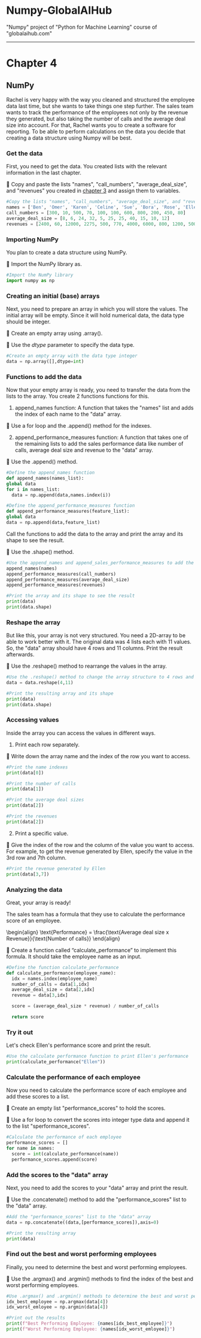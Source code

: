 # Numpy-GlobalAIHub
"Numpy" project of "Python for Machine Learning" course of "globalaihub.com"

<hr />

# Chapter 4 
## NumPy

Rachel is very happy with the way you cleaned and structured the employee data last time, but she wants to take things one step further. The sales team wants to track the performance of the employees not only by the revenue they generated, but also taking the number of calls and the average deal size into account. For that, Rachel wants you to create a software for reporting. To be able to perform calculations on the data you decide that creating a data structure using Numpy will be best.

### Get the data

First, you need to get the data. You created lists with the relevant information in the last chapter.

📌 Copy and paste the lists "names", "call_numbers", "average_deal_size", and "revenues" you created in <a href="https://github.com/tohid-yousefi/DataCleaning-GlobalAIHub" target="_blank">chapter 3</a> and assign them to variables.

```Python
#Copy the lists "names", "call_numbers", "average_deal_size", and "revenues" from chapter 3
names = ['Ben', 'Omer', 'Karen', 'Celine', 'Sue', 'Bora', 'Rose', 'Ellen', 'Bob', 'Taylor,', 'Jude']
call_numbers = [300, 10, 500, 70, 100, 100, 600, 800, 200, 450, 80]
average_deal_size = [8, 6, 24, 32, 5, 25, 25, 40, 15, 10, 12]
revenues = [2400, 60, 12000, 2275, 500, 770, 4000, 6000, 800, 1200, 500]
```

### Importing NumPy

You plan to create a data structure using NumPy.

📌 Import the NumPy library as.

```Python
#Import the NumPy library
import numpy as np
```

### Creating an initial (base) arrays

Next, you need to prepare an array in which you will store the values. The initial array will be empty. Since it will hold numerical data, the data type should be integer.

📌 Create an empty array using .array(). 

📌 Use the *dtype* parameter to specify the data type.

```Python
#Create an empty array with the data type integer
data = np.array([],dtype=int)
```

### Functions to add the data

Now that your empty array is ready, you need to transfer the data from the lists to the array. You create 2 functions functions for this. 

1. append_names function: A function that takes the "names" list and adds the index of each name to the "data" array.

  📌 Use a for loop and the .append() method for the indexes.

2. append_performance_measures function: A function that takes one of the remaining lists to add the sales performance data like number of calls, average deal size and revenue to the "data" array.

  📌 Use the .append() method.
  
  ```Python
  #Define the append_names function
def append_names(names_list):
  global data
  for i in names_list:
    data = np.append(data,names.index(i))
 
 #Define the append_performance_measures function
def append_performance_measures(feature_list):
  global data
  data = np.append(data,feature_list)
  ```
  
  Call the functions to add the data to the array and print the array and its shape to see the result.

📌 Use the .shape() method.

```Python
#Use the append_names and append_sales_performance_measures to add the data
append_names(names)
append_performance_measures(call_numbers)
append_performance_measures(average_deal_size)
append_performance_measures(revenues)

#Print the array and its shape to see the result
print(data)
print(data.shape)
```

### Reshape the array

But like this, your array is not very structured. You need a 2D-array to be able to work better with it. The original data was 4 lists each with 11 values. So, the "data" array should have 4 rows and 11 columns. Print the result afterwards.

📌 Use the .reshape() method to rearrange the values in the array.

```Python
#Use the .reshape() method to change the array structure to 4 rows and 11 columns
data = data.reshape(4,11)

#Print the resulting array and its shape
print(data)
print(data.shape)
```

### Accessing values

Inside the array you can access the values in different ways. 

1. Print each row separately. 

  📌 Write down the array name and the index of the row you want to access.
```Python
#Print the name indexes
print(data[0])

#Print the number of calls
print(data[1])

#Print the average deal sizes
print(data[2])

#Print the revenues 
print(data[2])
```

2. Print a specific value.

  📌 Give the index of the row and the column of the value you want to access.
  For example, to get the revenue generated by Ellen, specify the value in the 3rd row and 7th column.
  
```Python
#Print the revenue generated by Ellen
print(data[3,7])
```

### Analyzing the data

Great, your array is ready!

The sales team has a formula that they use to calculate the performance score of an employee.


\begin{align}
        \text{Performance} = \frac{\text{Average deal size x Revenue}}{\text{Number of calls}}
    \end{align}


📌 Create a function called “calculate_performance” to implement this formula. It should take the employee name as an input.

```Python
#Define the function calculate_performance
def calculate_performance(employee_name):
  idx = names.index(employee_name)
  number_of_calls = data[1,idx]
  average_deal_size = data[2,idx]
  revenue = data[3,idx]

  score = (average_deal_size * revenue) / number_of_calls

  return score
```
### Try it out

Let's check Ellen's performance score and print the result.

```Python
#Use the calculate performance function to print Ellen's performance
print(calculate_performance("Ellen"))
```

### Calculate the performance of each employee
Now you need to calculate the performance score of each employee and add these scores to a list.

📌 Create an empty list "performance_scores" to hold the scores.

📌 Use a for loop to convert the scores into integer type data and append it to the list "sperformance_scores".

```Python
#Calculate the performance of each employee
performance_scores = []
for name in names:
  score = int(calculate_performance(name))
  performance_scores.append(score)
```

### Add the scores to the "data" array

Next, you need to add the scores to your "data" array and print the result.

📌 Use the .concatenate() method to add the "performance_scores" list to the "data" array. 

```Python
#Add the "performance_scores" list to the "data" array
data = np.concatenate((data,[performance_scores]),axis=0)

#Print the resulting array
print(data)
```
### Find out the best and worst performing employees

Finally, you need to determine the best and worst performing employees.

📌 Use the .argmax() and .argmin() methods to find the index of the best and worst performing employees.

```Python
#Use .argmax() and .argmin() methods to determine the best and worst performing employees
idx_best_employee = np.argmax(data[4])
idx_worst_emloyee = np.argmin(data[4])

#Print out the results
print(f"Best Performing Employee: {names[idx_best_employee]}")
print(f"Worst Performing Employee: {names[idx_worst_emloyee]}")
```
